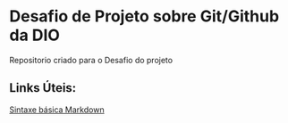 # Desafio de Projeto sobre Git/Github da DIO
Repositorio criado para o Desafio do projeto

## Links Úteis:  
[Sintaxe básica Markdown](https://www.markdownguide.org/basic-syntax/)
